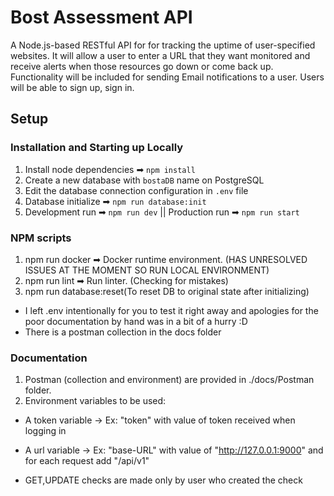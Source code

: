 # Bost Assessment API

A Node.js-based RESTful API for for tracking the uptime of user-specified websites. It will allow a user to enter a URL that they want monitored and receive alerts when those resources go down or come back up. Functionality will be included for sending Email notifications to a user. Users will be able to sign up, sign in.

## Setup

### Installation and Starting up Locally

1. Install node dependencies ➡ `npm install`
2. Create a new database with `bostaDB` name on PostgreSQL
3. Edit the database connection configuration in `.env` file
4. Database initialize ➡ `npm run database:init`
5. Development run ➡ `npm run dev` || Production run ➡ `npm run start`

### NPM scripts

1. npm run docker ➡ Docker runtime environment. (HAS UNRESOLVED ISSUES AT THE MOMENT SO RUN LOCAL ENVIRONMENT)
2. npm run lint ➡ Run linter. (Checking for mistakes)
3. npm run database:reset(To reset DB to original state after initializing)

- I left .env intentionally for you to test it right away and apologies for the poor documentation by hand was in a bit of a hurry :D
- There is a postman collection in the docs folder

### Documentation

1. Postman (collection and environment) are provided in ./docs/Postman folder.
2. Environment variables to be used:

- A token variable -> Ex: "token" with value of token received when logging in
- A url variable -> Ex: "base-URL" with value of "http://127.0.0.1:9000" and for each request add "/api/v1"

- GET,UPDATE checks are made only by user who created the check

